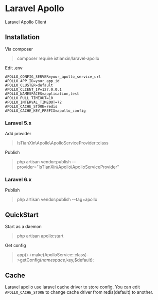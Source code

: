 # Laravel Apollo

Laravel Apollo Client

## Installation 

Via composer
> composer require istianxin/laravel-apollo

Edit .env
```
APOLLO_CONFIG_SERVER=your_apollo_service_url
APOLLO_APP_ID=your_app_id
APOLLO_CLUSTER=default
APOLLO_CLIENT_IP=127.0.0.1
APOLLO_NAMESPACES=application,test
APOLLO_PULL_TIMEOUT=10
APOLLO_INTERVAL_TIMEOUT=72
APOLLO_CACHE_STORE=redis
APOLLO_CACHE_KEY_PREFIX=apollo_config
```

### Laravel 5.x

Add provider
> IsTianXin\Apollo\ApolloServiceProvider::class

Publish 
>  php artisan vendor:publish --provider="IsTianXin\Apollo\ApolloServiceProvider"

### Laravel 6.x

Publish
>  php artisan vendor:publish --tag=apollo

## QuickStart

Start as a daemon
> php artisan apollo:start

Get config
> app()->make(ApolloService::class)->getConfig($namespace,$key,$default);

## Cache

Laravel apollo use laravel cache driver to store config. 
You can edit ```APOLLO_CACHE_STORE``` to change cache driver from redis(default) to another.

